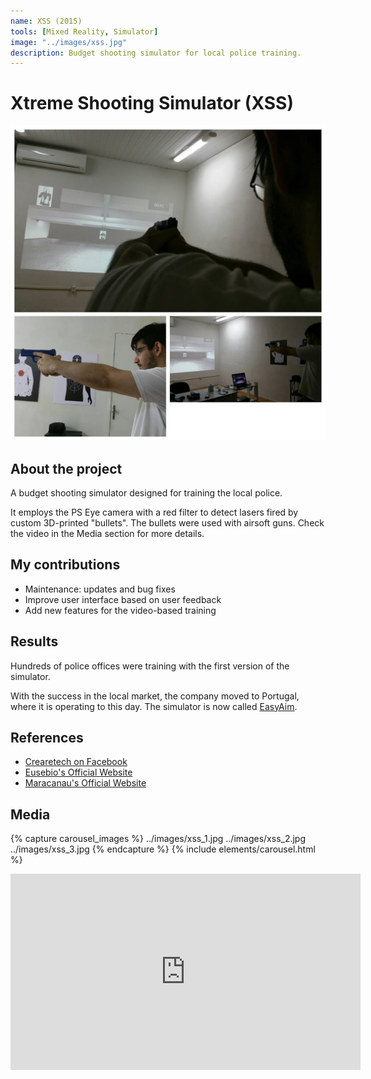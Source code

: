 ```yaml
---
name: XSS (2015)
tools: [Mixed Reality, Simulator]
image: "../images/xss.jpg"
description: Budget shooting simulator for local police training.
---
```


# Xtreme Shooting Simulator (XSS)

![Intro](../images/xss.jpg "Me testing the simulator")

## About the project

A budget shooting simulator designed for training the local police. 

It employs the PS Eye camera with a red filter to detect lasers fired by custom 3D-printed "bullets".
The bullets were used with airsoft guns. Check the video in the Media section for more details.

## My contributions

- Maintenance: updates and bug fixes
- Improve user interface based on user feedback
- Add new features for the video-based training

## Results

Hundreds of police offices were training with the first version of the simulator. 

With the success in the local market, the company moved to Portugal, where it is operating to this day. The simulator is now called [EasyAim](http://easyaimsimulator.com/en/). 

## References

- [Crearetech on Facebook](https://www.facebook.com/crearetech/)
- [Eusebio's Official Website](http://eusebio.ce.gov.br/guarda-municipal-e-a-primeira-do-pais-a-utilizar-o-simulador-xtreme-nos-treinamentos/)
- [Maracanau's Official Website](https://www.maracanau.ce.gov.br/guarda-municipal-de-maracanau-utiliza-simulador-de-tiro/)

## Media

{% capture carousel_images %}
../images/xss_1.jpg
../images/xss_2.jpg
../images/xss_3.jpg
{% endcapture %}
{% include elements/carousel.html %}

<div align="center">
    <iframe src="https://www.facebook.com/plugins/video.php?height=314&href=https%3A%2F%2Fwww.facebook.com%2Fxssimulator%2Fvideos%2F1111460782209889%2F&show_text=false&width=560&t=0" width="560" height="314" style="border:none;overflow:hidden" scrolling="no" frameborder="0" allowfullscreen="true" allow="autoplay; clipboard-write; encrypted-media; picture-in-picture; web-share" allowFullScreen="true"></iframe>
</div>
